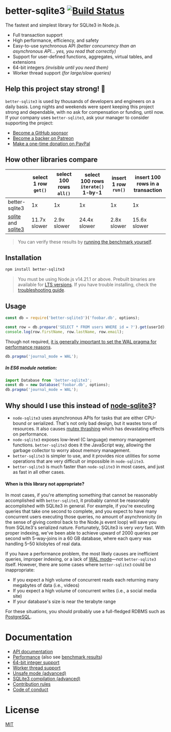 # better-sqlite3 [![Build Status](https://github.com/JoshuaWise/better-sqlite3/actions/workflows/build.yml/badge.svg)](https://github.com/JoshuaWise/better-sqlite3/actions/workflows/build.yml?query=branch%3Amaster)

The fastest and simplest library for SQLite3 in Node.js.

- Full transaction support
- High performance, efficiency, and safety
- Easy-to-use synchronous API *(better concurrency than an asynchronous API... yes, you read that correctly)*
- Support for user-defined functions, aggregates, virtual tables, and extensions
- 64-bit integers *(invisible until you need them)*
- Worker thread support *(for large/slow queries)*

## Help this project stay strong! &#128170;

`better-sqlite3` is used by thousands of developers and engineers on a daily basis. Long nights and weekends were spent keeping this project strong and dependable, with no ask for compensation or funding, until now. If your company uses `better-sqlite3`, ask your manager to consider supporting the project:

- [Become a GitHub sponsor](https://github.com/sponsors/JoshuaWise)
- [Become a backer on Patreon](https://www.patreon.com/joshuawise)
- [Make a one-time donation on PayPal](https://www.paypal.me/joshuathomaswise)

## How other libraries compare

|   |select 1 row &nbsp;`get()`&nbsp;|select 100 rows &nbsp;&nbsp;`all()`&nbsp;&nbsp;|select 100 rows `iterate()` 1-by-1|insert 1 row `run()`|insert 100 rows in a transaction|
|---|---|---|---|---|---|
|better-sqlite3|1x|1x|1x|1x|1x|
|[sqlite](https://www.npmjs.com/package/sqlite) and [sqlite3](https://www.npmjs.com/package/sqlite3)|11.7x slower|2.9x slower|24.4x slower|2.8x slower|15.6x slower|

> You can verify these results by [running the benchmark yourself](./docs/benchmark.md).

## Installation

```bash
npm install better-sqlite3
```

> You must be using Node.js v14.21.1 or above. Prebuilt binaries are available for [LTS versions](https://nodejs.org/en/about/releases/). If you have trouble installing, check the [troubleshooting guide](./docs/troubleshooting.md).

## Usage

```js
const db = require('better-sqlite3')('foobar.db', options);

const row = db.prepare('SELECT * FROM users WHERE id = ?').get(userId);
console.log(row.firstName, row.lastName, row.email);
```

Though not required, [it is generally important to set the WAL pragma for performance reasons](https://github.com/WiseLibs/better-sqlite3/blob/master/docs/performance.md).

```js
db.pragma('journal_mode = WAL');
```

##### In ES6 module notation:

```js
import Database from 'better-sqlite3';
const db = new Database('foobar.db', options);
db.pragma('journal_mode = WAL');
```

## Why should I use this instead of [node-sqlite3](https://github.com/mapbox/node-sqlite3)?

- `node-sqlite3` uses asynchronous APIs for tasks that are either CPU-bound or serialized. That's not only bad design, but it wastes tons of resources. It also causes [mutex thrashing](https://en.wikipedia.org/wiki/Resource_contention) which has devastating effects on performance.
- `node-sqlite3` exposes low-level (C language) memory management functions. `better-sqlite3` does it the JavaScript way, allowing the garbage collector to worry about memory management.
- `better-sqlite3` is simpler to use, and it provides nice utilities for some operations that are very difficult or impossible in `node-sqlite3`.
- `better-sqlite3` is much faster than `node-sqlite3` in most cases, and just as fast in all other cases.

#### When is this library not appropriate?

In most cases, if you're attempting something that cannot be reasonably accomplished with `better-sqlite3`, it probably cannot be reasonably accomplished with SQLite3 in general. For example, if you're executing queries that take one second to complete, and you expect to have many concurrent users executing those queries, no amount of asynchronicity (in the sense of giving control back to the Node.js event loop) will save you from SQLite3's serialized nature. Fortunately, SQLite3 is very *very* fast. With proper indexing, we've been able to achieve upward of 2000 queries per second with 5-way-joins in a 60 GB database, where each query was handling 5–50 kilobytes of real data.

If you have a performance problem, the most likely causes are inefficient queries, improper indexing, or a lack of [WAL mode](./docs/performance.md)—not `better-sqlite3` itself. However, there are some cases where `better-sqlite3` could be inappropriate:

- If you expect a high volume of concurrent reads each returning many megabytes of data (i.e., videos)
- If you expect a high volume of concurrent writes (i.e., a social media site)
- If your database's size is near the terabyte range

For these situations, you should probably use a full-fledged RDBMS such as [PostgreSQL](https://www.postgresql.org/).

# Documentation

- [API documentation](./docs/api.md)
- [Performance](./docs/performance.md) (also see [benchmark results](./docs/benchmark.md))
- [64-bit integer support](./docs/integer.md)
- [Worker thread support](./docs/threads.md)
- [Unsafe mode (advanced)](./docs/unsafe.md)
- [SQLite3 compilation (advanced)](./docs/compilation.md)
- [Contribution rules](./docs/contribution.md)
- [Code of conduct](./docs/conduct.md)

# License

[MIT](./LICENSE)
